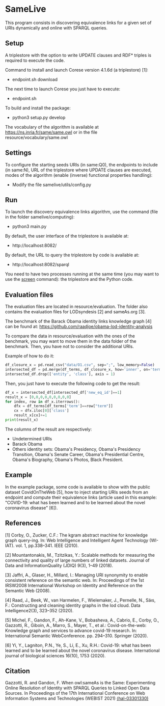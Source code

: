 # SameLive

This program consists in discovering equivalence links for a given set of URIs dynamically and online with SPARQL queries.

## Setup

A triplestore with the option to write UPDATE clauses and RDF* triples is required to execute the code.

Command to install and launch Corese version 4.1.6d (a triplestore) [1]:
- endpoint.sh download

The next time to launch Corese you just have to execute:
- endpoint.sh

To build and install the package:
- python3 setup.py develop

The vocabulary of the algorithm is available at https://ns.inria.fr/same/same.owl or in the file resource/vocabulary/same.owl

## Settings

To configure the starting seeds URIs (in same:Q0), the endpoints to include (in same:N), URL of the triplestore where UPDATE clauses are executed, modes of the algorithm (enable (inverse) functional properties handling):
- Modify the file samelive/utils/config.py

## Run

To launch the discovery equivalence links algorithm, use the command (file in the folder samelive/computing):
- python3 main.py

By default, the user interface of the triplestore is available at:
- http://localhost:8082/

By default, the URL to query the triplestore by code is available at:
- http://localhost:8082/sparql

You need to have two processes running at the same time (you may want to use the [screen](https://linuxize.com/post/how-to-use-linux-screen/) command): the triplestore and the Python code.

##

## Evaluation files
The evaluation files are located in resource/evaluation. The folder also contains the evaluation files for LODsyndesis [2] and sameAs.org [3].

The benchmark of the Barack Obama identity links knowledge graph [4] can be found at:
https://github.com/raadjoe/obama-lod-identity-analysis

To compare the data in resource/evaluation with the ones of the benchmark, you may want to move them in the data folder of the benchmark. Then, you have not to consider the additional URIs.

Example of how to do it:
```python
df_closure_x = pd.read_csv("data/O1.csv", sep=";", low_memory=False)
intersected_df = pd.merge(df_terms, df_closure_x, how='inner', on='term')
intersected_df.drop(['entity', 'class'], axis = 1)
```

Then, you just have to execute the following code to get the result:
```python
df_x = intersected_df[intersected_df['new_eq_id']==1]
result_x = [0,0,0,0,0,0,0,0,0]
for index, row in df_x.iterrows(): 
    dfx = df_terms[df_terms['term']==row["term"]]
    cx = dfx.iloc[0]['class']
    result_x[cx]+=1
print(result_x)
```
The columns of the result are respectively:
- Undetermined URIs
- Barack Obama
- Others identity sets: Obama's Presidency, Obama's Presidency Transition, Obama's Senate Career, Obama's Presidential Centre, Obama's Biography, Obama's Photos, Black President.   

## Example

In the example package, some code is available to show with the public dataset CovidOnTheWeb [5], how to inject starting URIs seeds from an endpoint and compute their equivalence links (article used in this example: "COVID-19: what has been learned and to be learned about the novel coronavirus disease" [6]).

## References
[1] Corby, O., Zucker, C.F.: The kgram abstract machine for knowledge graph query-ing. In: Web Intelligence and Intelligent Agent Technology (WI-IAT). vol. 1, pp.338–341. IEEE (2010).

[2] Mountantonakis, M., Tzitzikas, Y.: Scalable methods for measuring the connectivity and quality of large numbers of linked datasets. Journal of Data and InformationQuality (JDIQ) 9(3), 1–49 (2018).

[3] Jaffri, A., Glaser, H., Millard, I.: Managing URI synonymity to enable consistent reference on the semantic web. In: Proceedings of the 1st IRSW2008 International Workshop on Identity and Reference on the Semantic Web (2008).

[4] Raad, J., Beek, W., van Harmelen, F., Wielemaker, J., Pernelle, N., Säıs, F.: Constructing and cleaning identity graphs in the lod cloud. Data Intelligence2(3), 323–352 (2020).

[5] Michel, F., Gandon, F., Ah-Kane, V., Bobasheva, A., Cabrio, E., Corby, O., Gazzotti, R., Giboin, A., Marro, S., Mayer, T., et al.: Covid-on-the-web: Knowledge graph and services to advance covid-19 research. In: International Semantic WebConference. pp. 294–310. Springer (2020).

[6] Yi, Y., Lagniton, P.N., Ye, S., Li, E., Xu, R.H.: Covid-19: what has been learned and to be learned about the novel coronavirus disease. International journal of biological sciences 16(10), 1753 (2020).

## Citation
Gazzotti, R. and Gandon, F. When owl:sameAs is the Same: Experimenting Online Resolution of Identity with SPARQL Queries to Linked Open Data Sources. In Proceedings of the 17th International Conference on Web Information Systems and Technologies (WEBIST 2021) [⟨hal-03301330)](https://hal.archives-ouvertes.fr/hal-03301330)